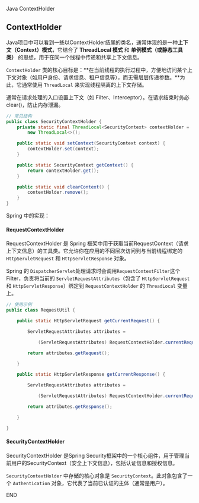 Java ContextHolder



## ContextHolder

Java项目中可以看到一些以ContextHolder结尾的类名，通常体现的是一种**上下文（Context）模式**，它结合了 **ThreadLocal 模式** 和 **单例模式（或静态工具类）** 的思想，用于在同一个线程中传递和共享上下文信息。

`ContextHolder` 类的核心目标是：**在当前线程的执行过程中，方便地访问某个上下文对象（如用户身份、请求信息、租户信息等），而无需层层传递参数。**为此，它通常使用 `ThreadLocal` 来实现线程隔离的上下文存储。

通常在请求处理的入口设置上下文（如 Filter、Interceptor）。在请求结束时务必 clear()，防止内存泄漏。

```java
// 常见结构
public class SecurityContextHolder {
    private static final ThreadLocal<SecurityContext> contextHolder = 
        new ThreadLocal<>();

    public static void setContext(SecurityContext context) {
        contextHolder.set(context);
    }

    public static SecurityContext getContext() {
        return contextHolder.get();
    }

    public static void clearContext() {
        contextHolder.remove();
    }
}
```



Spring 中的实现：

#### RequestContextHolder

RequestContextHolder 是 Spring 框架中用于获取当前RequestContext（请求上下文信息）的工具类。它允许你在应用的不同层次访问到与当前线程绑定的 `HttpServletRequest` 和 `HttpServletResponse` 对象。

Spring 的 `DispatcherServlet`处理请求时会调用`RequestContextFilter`这个Filter，负责将当前的 `ServletRequestAttributes`（包含了 `HttpServletRequest` 和 `HttpServletResponse`）绑定到 `RequestContextHolder` 的 `ThreadLocal` 变量上。

```java
// 使用示例
public class RequestUtil {

    public static HttpServletRequest getCurrentRequest() {

        ServletRequestAttributes attributes =

        	(ServletRequestAttributes) RequestContextHolder.currentRequestAttributes();

        return attributes.getRequest();

    }

    public static HttpServletResponse getCurrentResponse() {

        ServletRequestAttributes attributes =

        	(ServletRequestAttributes) RequestContextHolder.currentRequestAttributes();

        return attributes.getResponse();

    }

}
```



#### SecurityContextHolder

SecurityContextHolder 是Spring Security框架中的一个核心组件，用于管理当前用户的SecurityContext（安全上下文信息），包括认证信息和授权信息。

`SecurityContextHolder` 中存储的核心对象是 `SecurityContext`。此对象包含了一个 `Authentication` 对象，它代表了当前已认证的主体（通常是用户）。











END